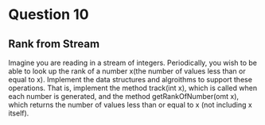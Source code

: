 # Question 10
## Rank from Stream
Imagine you are reading in a stream of integers. Periodically, you wish to be able to look up the rank of a number x(the number of values less than or equal to x). Implement the data structures and algroithms to support these operations. That is, implement the method track(int x), which is called when each number is generated, and the method getRankOfNumber(omt x), which returns the number of values less than or equal to x (not including x itself).
